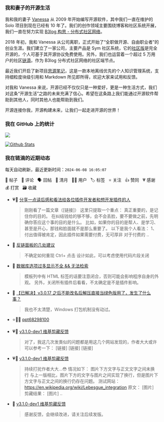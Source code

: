 ### 我和妻子的开源生活

我和我的妻子 [Vanessa](https://github.com/Vanessa219) 从 2009 年开始编写开源软件，其中我们一直在维护的 Solo 项目到现在已经有 10 年了。我们的创作领域主要围绕博客和社区系统开展，我们一直在努力实现 [B3log 构思 - 分布式社区网络](https://ld246.com/article/1546941897596)。

2018 年初，我和 Vanessa 从公司离职，正式开始了“全职做开源、自由职业者”的创业生涯。我们建立了一家公司，主要产品是 Sym 社区系统，它的[社区版](https://github.com/88250/symphony)是完全开源的，个人可基于其开源协议免费使用。另外，我们也运营着一个超过 5 万用户的社区[链滴](https://ld246.com)，作为 B3log 分布式社区网络的社区端节点。

最近我们开启了新项目[思源笔记](https://github.com/siyuan-note/siyuan)，这是一款本地离线优先的个人知识管理系统，支持细粒度块级引用和 Markdown 所见即所得，欢迎大家来试用和反馈。

对我和 Vanessa 来说，开源已经不仅仅只是一种爱好，更是一种生活方式，我们对这条“开源生活”之路的未来充满了信心。希望在这条路上我们能通过开源软件帮助到其他人，同时其他人也能帮助到我们。

开源连接你我，开源构建未来，让我们一起走进开源的世界！

### 我在 GitHub 上的统计

<a title="Hits" target="_blank" href="https://github.com/88250/88250"><img src="https://hits.b3log.org/88250/88250.svg"></a>

[![Github Stats](https://github-readme-stats.vercel.app/api?username=88250&theme=tokyonight&show_icons=true)](https://github.com/88250)

<!--events start -->

### 我在链滴的近期动态

每天自动刷新，最近更新时间：`2024-06-08 16:05:07`

📝 帖子 &nbsp; 💬 评论 &nbsp; 🗣 回帖 &nbsp; 🌙 清月 &nbsp; 👨‍💻 用户 &nbsp; 🏷️ 标签 &nbsp; ⭐️ 关注 &nbsp; 👍 赞同 &nbsp; 💗 感谢 &nbsp; 💰 打赏 &nbsp; 🗃 收藏

* 💗📝 [分享一点读后感和看法给各位插件开发者和想开发插件的人](https://ld246.com/article/1717812395802)

  > 刚刚看了一篇文章（[链接]） 这里只提取一个重点： 真正重要的，是记住你的目的。 在纠结钱给的够不够，会不会丢脸，要不要做之前，先明确你答应这个事的目的是什么。 比如，如果你的目的是帮人、是学习、甚至是开心，那钱和脸面就不是那么重要了。 以下是我个人看法： 1、付出值得被肯定，因此插件如果需要付费，无可厚非 对于付费的 ..
* 💬 [反链面板的几处建议](https://ld246.com/article/1717752028240/comment/1717752458351#comments)

  > 不确定如何重现 Ctrl+ 点击 设计如此，可以考虑使用代码片段关闭
* 💬 [数据库选项过多显示不全 &amp;&amp; 无法检索](https://ld246.com/article/1717593162579/comment/1717752388122#comments)

  > 模板列中有 HTML 标签的话要注意闭合，否则可能会影响程序自身的外观。 另外，关闭所有插件后看看，不太确定是不是插件影响。
* 💬 [【已解决】v3.0.17 之后不能改名后解压直接当绿色版用了，发生了什么事？](https://ld246.com/article/1717726484185/comment/1717726622333#comments)

  > 我也不太清楚，Windows 打包机制没有动过。
* ⭐️👨‍💻 [ppt68298100](https://ld246.com/member/ppt68298100)

  > 
* 💗💬 [v3.1.0-dev1 维基剪藏反馈](https://ld246.com/article/1717687435797/comment/1717688717912#comments)

  > 对了，我这几次发类似的问题都是用这几个网站发现的，作者大大或许可以参考一下： [链接] [链接] [链接]
* 💗📝 [v3.1.0-dev1 维基剪藏反馈](https://ld246.com/article/1717687435797)

  > 持续打扰作者大大...😳 情况如下： 图片下方文字与正文文字之间未换行 与上一版相比，图片下方的文字与图片之间实现了换行，但是图片下方文字与正文之间的换行仍存在问题。 测试网站：https://en.wikipedia.org/wiki/Lebesgue_integration 原文： [图片] 剪藏结果： [图片] ..
* 💬 [v3.1.0-dev1 维基剪藏反馈](https://ld246.com/article/1717687435797/comment/1717688097970#comments)

  > 感谢反馈，会继续改进，请关注后续发版。


<!--events end -->
